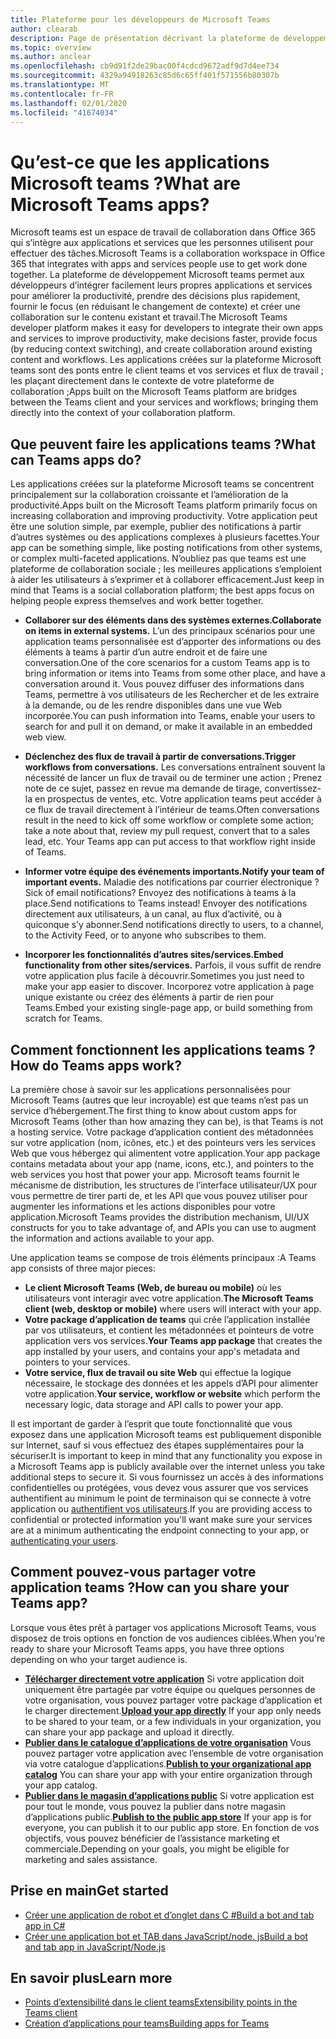 ```yaml
---
title: Plateforme pour les développeurs de Microsoft Teams
author: clearab
description: Page de présentation décrivant la plateforme de développement Microsoft teams et comment commencer à créer des applications pour Microsoft Teams.
ms.topic: overview
ms.author: anclear
ms.openlocfilehash: cb9d91f2de29bac00f4cdcd9672adf9d7d4ee734
ms.sourcegitcommit: 4329a94918263c85d6c65ff401f571556b80307b
ms.translationtype: MT
ms.contentlocale: fr-FR
ms.lasthandoff: 02/01/2020
ms.locfileid: "41674034"
---
```

# <a name="what-are-microsoft-teams-apps"></a><span data-ttu-id="3ea3a-103">Qu’est-ce que les applications Microsoft teams ?</span><span class="sxs-lookup"><span data-stu-id="3ea3a-103">What are Microsoft Teams apps?</span></span>

<span data-ttu-id="3ea3a-104">Microsoft teams est un espace de travail de collaboration dans Office 365 qui s’intègre aux applications et services que les personnes utilisent pour effectuer des tâches.</span><span class="sxs-lookup"><span data-stu-id="3ea3a-104">Microsoft Teams is a collaboration workspace in Office 365 that integrates with apps and services people use to get work done together.</span></span> <span data-ttu-id="3ea3a-105">La plateforme de développement Microsoft teams permet aux développeurs d’intégrer facilement leurs propres applications et services pour améliorer la productivité, prendre des décisions plus rapidement, fournir le focus (en réduisant le changement de contexte) et créer une collaboration sur le contenu existant et travail.</span><span class="sxs-lookup"><span data-stu-id="3ea3a-105">The Microsoft Teams developer platform makes it easy for developers to integrate their own apps and services to improve productivity, make decisions faster, provide focus (by reducing context switching), and create collaboration around existing content and workflows.</span></span> <span data-ttu-id="3ea3a-106">Les applications créées sur la plateforme Microsoft teams sont des ponts entre le client teams et vos services et flux de travail ; les plaçant directement dans le contexte de votre plateforme de collaboration ;</span><span class="sxs-lookup"><span data-stu-id="3ea3a-106">Apps built on the Microsoft Teams platform are bridges between the Teams client and your services and workflows; bringing them directly into the context of your collaboration platform.</span></span>

## <a name="what-can-teams-apps-do"></a><span data-ttu-id="3ea3a-107">Que peuvent faire les applications teams ?</span><span class="sxs-lookup"><span data-stu-id="3ea3a-107">What can Teams apps do?</span></span>

<span data-ttu-id="3ea3a-108">Les applications créées sur la plateforme Microsoft teams se concentrent principalement sur la collaboration croissante et l’amélioration de la productivité.</span><span class="sxs-lookup"><span data-stu-id="3ea3a-108">Apps built on the Microsoft Teams platform primarily focus on increasing collaboration and improving productivity.</span></span> <span data-ttu-id="3ea3a-109">Votre application peut être une solution simple, par exemple, publier des notifications à partir d’autres systèmes ou des applications complexes à plusieurs facettes.</span><span class="sxs-lookup"><span data-stu-id="3ea3a-109">Your app can be something simple, like posting notifications from other systems, or complex multi-faceted applications.</span></span> <span data-ttu-id="3ea3a-110">N’oubliez pas que teams est une plateforme de collaboration sociale ; les meilleures applications s’emploient à aider les utilisateurs à s’exprimer et à collaborer efficacement.</span><span class="sxs-lookup"><span data-stu-id="3ea3a-110">Just keep in mind that Teams is a social collaboration platform; the best apps focus on helping people express themselves and work better together.</span></span>

* <span data-ttu-id="3ea3a-111">**Collaborer sur des éléments dans des systèmes externes.**</span><span class="sxs-lookup"><span data-stu-id="3ea3a-111">**Collaborate on items in external systems.**</span></span> <span data-ttu-id="3ea3a-112">L’un des principaux scénarios pour une application teams personnalisée est d’apporter des informations ou des éléments à teams à partir d’un autre endroit et de faire une conversation.</span><span class="sxs-lookup"><span data-stu-id="3ea3a-112">One of the core scenarios for a custom Teams app is to bring information or items into Teams from some other place, and have a conversation around it.</span></span> <span data-ttu-id="3ea3a-113">Vous pouvez diffuser des informations dans Teams, permettre à vos utilisateurs de les Rechercher et de les extraire à la demande, ou de les rendre disponibles dans une vue Web incorporée.</span><span class="sxs-lookup"><span data-stu-id="3ea3a-113">You can push information into Teams, enable your users to search for and pull it on demand, or make it available in an embedded web view.</span></span>

* <span data-ttu-id="3ea3a-114">**Déclenchez des flux de travail à partir de conversations.**</span><span class="sxs-lookup"><span data-stu-id="3ea3a-114">**Trigger workflows from conversations.**</span></span> <span data-ttu-id="3ea3a-115">Les conversations entraînent souvent la nécessité de lancer un flux de travail ou de terminer une action ; Prenez note de ce sujet, passez en revue ma demande de tirage, convertissez-la en prospectus de ventes, etc. Votre application teams peut accéder à ce flux de travail directement à l’intérieur de teams.</span><span class="sxs-lookup"><span data-stu-id="3ea3a-115">Often conversations result in the need to kick off some workflow or complete some action; take a note about that, review my pull request, convert that to a sales lead, etc. Your Teams app can put access to that workflow right inside of Teams.</span></span>

* <span data-ttu-id="3ea3a-116">**Informer votre équipe des événements importants.**</span><span class="sxs-lookup"><span data-stu-id="3ea3a-116">**Notify your team of important events.**</span></span> <span data-ttu-id="3ea3a-117">Maladie des notifications par courrier électronique ?</span><span class="sxs-lookup"><span data-stu-id="3ea3a-117">Sick of email notifications?</span></span> <span data-ttu-id="3ea3a-118">Envoyez des notifications à teams à la place.</span><span class="sxs-lookup"><span data-stu-id="3ea3a-118">Send notifications to Teams instead!</span></span> <span data-ttu-id="3ea3a-119">Envoyer des notifications directement aux utilisateurs, à un canal, au flux d’activité, ou à quiconque s’y abonner.</span><span class="sxs-lookup"><span data-stu-id="3ea3a-119">Send notifications directly to users, to a channel, to the Activity Feed, or to anyone who subscribes to them.</span></span>

* <span data-ttu-id="3ea3a-120">**Incorporer les fonctionnalités d’autres sites/services.**</span><span class="sxs-lookup"><span data-stu-id="3ea3a-120">**Embed functionality from other sites/services.**</span></span> <span data-ttu-id="3ea3a-121">Parfois, il vous suffit de rendre votre application plus facile à découvrir.</span><span class="sxs-lookup"><span data-stu-id="3ea3a-121">Sometimes you just need to make your app easier to discover.</span></span> <span data-ttu-id="3ea3a-122">Incorporez votre application à page unique existante ou créez des éléments à partir de rien pour Teams.</span><span class="sxs-lookup"><span data-stu-id="3ea3a-122">Embed your existing single-page app, or build something from scratch for Teams.</span></span>

## <a name="how-do-teams-apps-work"></a><span data-ttu-id="3ea3a-123">Comment fonctionnent les applications teams ?</span><span class="sxs-lookup"><span data-stu-id="3ea3a-123">How do Teams apps work?</span></span>

<span data-ttu-id="3ea3a-124">La première chose à savoir sur les applications personnalisées pour Microsoft Teams (autres que leur incroyable) est que teams n’est pas un service d’hébergement.</span><span class="sxs-lookup"><span data-stu-id="3ea3a-124">The first thing to know about custom apps for Microsoft Teams (other than how amazing they can be), is that Teams is not a hosting service.</span></span> <span data-ttu-id="3ea3a-125">Votre package d’application contient des métadonnées sur votre application (nom, icônes, etc.) et des pointeurs vers les services Web que vous hébergez qui alimentent votre application.</span><span class="sxs-lookup"><span data-stu-id="3ea3a-125">Your app package contains metadata about your app (name, icons, etc.), and pointers to the web services you host that power your app.</span></span> <span data-ttu-id="3ea3a-126">Microsoft teams fournit le mécanisme de distribution, les structures de l’interface utilisateur/UX pour vous permettre de tirer parti de, et les API que vous pouvez utiliser pour augmenter les informations et les actions disponibles pour votre application.</span><span class="sxs-lookup"><span data-stu-id="3ea3a-126">Microsoft Teams provides the distribution mechanism, UI/UX constructs for you to take advantage of, and APIs you can use to augment the information and actions available to your app.</span></span>

<span data-ttu-id="3ea3a-127">Une application teams se compose de trois éléments principaux :</span><span class="sxs-lookup"><span data-stu-id="3ea3a-127">A Teams app consists of three major pieces:</span></span>

* <span data-ttu-id="3ea3a-128">**Le client Microsoft Teams (Web, de bureau ou mobile)** où les utilisateurs vont interagir avec votre application.</span><span class="sxs-lookup"><span data-stu-id="3ea3a-128">**The Microsoft Teams client (web, desktop or mobile)** where users will interact with your app.</span></span>
* <span data-ttu-id="3ea3a-129">**Votre package d’application de teams** qui crée l’application installée par vos utilisateurs, et contient les métadonnées et pointeurs de votre application vers vos services.</span><span class="sxs-lookup"><span data-stu-id="3ea3a-129">**Your Teams app package** that creates the app installed by your users, and contains your app's metadata and pointers to your services.</span></span>
* <span data-ttu-id="3ea3a-130">**Votre service, flux de travail ou site Web** qui effectue la logique nécessaire, le stockage des données et les appels d’API pour alimenter votre application.</span><span class="sxs-lookup"><span data-stu-id="3ea3a-130">**Your service, workflow or website** which perform the necessary logic, data storage and API calls to power your app.</span></span>

<span data-ttu-id="3ea3a-131">Il est important de garder à l’esprit que toute fonctionnalité que vous exposez dans une application Microsoft teams est publiquement disponible sur Internet, sauf si vous effectuez des étapes supplémentaires pour la sécuriser.</span><span class="sxs-lookup"><span data-stu-id="3ea3a-131">It is important to keep in mind that any functionality you expose in a Microsoft Teams app is publicly available over the internet unless you take additional steps to secure it.</span></span> <span data-ttu-id="3ea3a-132">Si vous fournissez un accès à des informations confidentielles ou protégées, vous devez vous assurer que vos services authentifient au minimum le point de terminaison qui se connecte à votre application ou [authentifient vos utilisateurs](~/concepts/authentication/authentication.md).</span><span class="sxs-lookup"><span data-stu-id="3ea3a-132">If you are providing access to confidential or protected information you'll want make sure your services are at a minimum authenticating the endpoint connecting to your app, or [authenticating your users](~/concepts/authentication/authentication.md).</span></span>

## <a name="how-can-you-share-your-teams-app"></a><span data-ttu-id="3ea3a-133">Comment pouvez-vous partager votre application teams ?</span><span class="sxs-lookup"><span data-stu-id="3ea3a-133">How can you share your Teams app?</span></span>

<span data-ttu-id="3ea3a-134">Lorsque vous êtes prêt à partager vos applications Microsoft Teams, vous disposez de trois options en fonction de vos audiences ciblées.</span><span class="sxs-lookup"><span data-stu-id="3ea3a-134">When you're ready to share your Microsoft Teams apps, you have three options depending on who your target audience is.</span></span>

* <span data-ttu-id="3ea3a-135">**[Télécharger directement votre application](~/concepts/deploy-and-publish/apps-upload.md)** Si votre application doit uniquement être partagée par votre équipe ou quelques personnes de votre organisation, vous pouvez partager votre package d’application et le charger directement.</span><span class="sxs-lookup"><span data-stu-id="3ea3a-135">**[Upload your app directly](~/concepts/deploy-and-publish/apps-upload.md)** If your app only needs to be shared to your team, or a few individuals in your organization, you can share your app package and upload it directly.</span></span>
* <span data-ttu-id="3ea3a-136">**[Publier dans le catalogue d’applications de votre organisation](~/concepts/deploy-and-publish/apps-publish.md)** Vous pouvez partager votre application avec l’ensemble de votre organisation via votre catalogue d’applications.</span><span class="sxs-lookup"><span data-stu-id="3ea3a-136">**[Publish to your organizational app catalog](~/concepts/deploy-and-publish/apps-publish.md)** You can share your app with your entire organization through your app catalog.</span></span>
* <span data-ttu-id="3ea3a-137">**[Publier dans le magasin d’applications public](~/concepts/deploy-and-publish/apps-publish.md)** Si votre application est pour tout le monde, vous pouvez la publier dans notre magasin d’applications public.</span><span class="sxs-lookup"><span data-stu-id="3ea3a-137">**[Publish to the public app store](~/concepts/deploy-and-publish/apps-publish.md)** If your app is for everyone, you can publish it to our public app store.</span></span> <span data-ttu-id="3ea3a-138">En fonction de vos objectifs, vous pouvez bénéficier de l’assistance marketing et commerciale.</span><span class="sxs-lookup"><span data-stu-id="3ea3a-138">Depending on your goals, you might be eligible for marketing and sales assistance.</span></span>

## <a name="get-started"></a><span data-ttu-id="3ea3a-139">Prise en main</span><span class="sxs-lookup"><span data-stu-id="3ea3a-139">Get started</span></span>

* [<span data-ttu-id="3ea3a-140">Créer une application de robot et d’onglet dans C #</span><span class="sxs-lookup"><span data-stu-id="3ea3a-140">Build a bot and tab app in C#</span></span>](~/tutorials/get-started-dotnet-app-studio.md)
* [<span data-ttu-id="3ea3a-141">Créer une application bot et TAB dans JavaScript/node. js</span><span class="sxs-lookup"><span data-stu-id="3ea3a-141">Build a bot and tab app in JavaScript/Node.js</span></span>](~/tutorials/get-started-nodejs-app-studio.md)

## <a name="learn-more"></a><span data-ttu-id="3ea3a-142">En savoir plus</span><span class="sxs-lookup"><span data-stu-id="3ea3a-142">Learn more</span></span>

* [<span data-ttu-id="3ea3a-143">Points d’extensibilité dans le client teams</span><span class="sxs-lookup"><span data-stu-id="3ea3a-143">Extensibility points in the Teams client</span></span>](~/concepts/extensibility-points.md)
* [<span data-ttu-id="3ea3a-144">Création d’applications pour teams</span><span class="sxs-lookup"><span data-stu-id="3ea3a-144">Building apps for Teams</span></span>](~/concepts/building-an-app.md)
